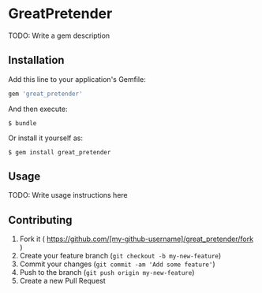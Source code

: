 # GreatPretender

TODO: Write a gem description

## Installation

Add this line to your application's Gemfile:

```ruby
gem 'great_pretender'
```

And then execute:

    $ bundle

Or install it yourself as:

    $ gem install great_pretender

## Usage

TODO: Write usage instructions here

## Contributing

1. Fork it ( https://github.com/[my-github-username]/great_pretender/fork )
2. Create your feature branch (`git checkout -b my-new-feature`)
3. Commit your changes (`git commit -am 'Add some feature'`)
4. Push to the branch (`git push origin my-new-feature`)
5. Create a new Pull Request
